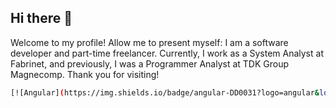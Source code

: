 ## Hi there 👋
Welcome to my profile! Allow me to present myself: I am a software developer and part-time freelancer. Currently, I work as a System Analyst at Fabrinet, and previously, I was a Programmer Analyst at TDK Group Magnecomp. Thank you for visiting!


```sh
[![Angular](https://img.shields.io/badge/angular-DD0031?logo=angular&logoColor=white&style=flat)](https://angular.io/) [![Angular](https://img.shields.io/badge/angular-DD0031?logo=angular&logoColor=white&style=flat)](https://angular.io/)
```


